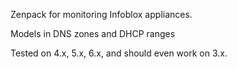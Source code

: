 Zenpack for monitoring Infoblox appliances.

Models in DNS zones and DHCP ranges

Tested on 4.x, 5.x, 6.x, and should even work on 3.x. 
